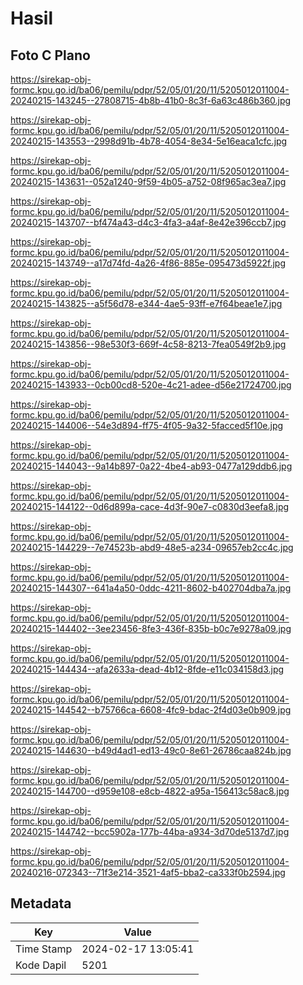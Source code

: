 # Hasil

## Foto C Plano

https://sirekap-obj-formc.kpu.go.id/ba06/pemilu/pdpr/52/05/01/20/11/5205012011004-20240215-143245--27808715-4b8b-41b0-8c3f-6a63c486b360.jpg

https://sirekap-obj-formc.kpu.go.id/ba06/pemilu/pdpr/52/05/01/20/11/5205012011004-20240215-143553--2998d91b-4b78-4054-8e34-5e16eaca1cfc.jpg

https://sirekap-obj-formc.kpu.go.id/ba06/pemilu/pdpr/52/05/01/20/11/5205012011004-20240215-143631--052a1240-9f59-4b05-a752-08f965ac3ea7.jpg

https://sirekap-obj-formc.kpu.go.id/ba06/pemilu/pdpr/52/05/01/20/11/5205012011004-20240215-143707--bf474a43-d4c3-4fa3-a4af-8e42e396ccb7.jpg

https://sirekap-obj-formc.kpu.go.id/ba06/pemilu/pdpr/52/05/01/20/11/5205012011004-20240215-143749--a17d74fd-4a26-4f86-885e-095473d5922f.jpg

https://sirekap-obj-formc.kpu.go.id/ba06/pemilu/pdpr/52/05/01/20/11/5205012011004-20240215-143825--a5f56d78-e344-4ae5-93ff-e7f64beae1e7.jpg

https://sirekap-obj-formc.kpu.go.id/ba06/pemilu/pdpr/52/05/01/20/11/5205012011004-20240215-143856--98e530f3-669f-4c58-8213-7fea0549f2b9.jpg

https://sirekap-obj-formc.kpu.go.id/ba06/pemilu/pdpr/52/05/01/20/11/5205012011004-20240215-143933--0cb00cd8-520e-4c21-adee-d56e21724700.jpg

https://sirekap-obj-formc.kpu.go.id/ba06/pemilu/pdpr/52/05/01/20/11/5205012011004-20240215-144006--54e3d894-ff75-4f05-9a32-5facced5f10e.jpg

https://sirekap-obj-formc.kpu.go.id/ba06/pemilu/pdpr/52/05/01/20/11/5205012011004-20240215-144043--9a14b897-0a22-4be4-ab93-0477a129ddb6.jpg

https://sirekap-obj-formc.kpu.go.id/ba06/pemilu/pdpr/52/05/01/20/11/5205012011004-20240215-144122--0d6d899a-cace-4d3f-90e7-c0830d3eefa8.jpg

https://sirekap-obj-formc.kpu.go.id/ba06/pemilu/pdpr/52/05/01/20/11/5205012011004-20240215-144229--7e74523b-abd9-48e5-a234-09657eb2cc4c.jpg

https://sirekap-obj-formc.kpu.go.id/ba06/pemilu/pdpr/52/05/01/20/11/5205012011004-20240215-144307--641a4a50-0ddc-4211-8602-b402704dba7a.jpg

https://sirekap-obj-formc.kpu.go.id/ba06/pemilu/pdpr/52/05/01/20/11/5205012011004-20240215-144402--3ee23456-8fe3-436f-835b-b0c7e9278a09.jpg

https://sirekap-obj-formc.kpu.go.id/ba06/pemilu/pdpr/52/05/01/20/11/5205012011004-20240215-144434--afa2633a-dead-4b12-8fde-e11c034158d3.jpg

https://sirekap-obj-formc.kpu.go.id/ba06/pemilu/pdpr/52/05/01/20/11/5205012011004-20240215-144542--b75766ca-6608-4fc9-bdac-2f4d03e0b909.jpg

https://sirekap-obj-formc.kpu.go.id/ba06/pemilu/pdpr/52/05/01/20/11/5205012011004-20240215-144630--b49d4ad1-ed13-49c0-8e61-26786caa824b.jpg

https://sirekap-obj-formc.kpu.go.id/ba06/pemilu/pdpr/52/05/01/20/11/5205012011004-20240215-144700--d959e108-e8cb-4822-a95a-156413c58ac8.jpg

https://sirekap-obj-formc.kpu.go.id/ba06/pemilu/pdpr/52/05/01/20/11/5205012011004-20240215-144742--bcc5902a-177b-44ba-a934-3d70de5137d7.jpg

https://sirekap-obj-formc.kpu.go.id/ba06/pemilu/pdpr/52/05/01/20/11/5205012011004-20240216-072343--71f3e214-3521-4af5-bba2-ca333f0b2594.jpg


## Metadata

| Key        | Value               |
| ---------- | ------------------- |
| Time Stamp | 2024-02-17 13:05:41 |
| Kode Dapil | 5201                |



